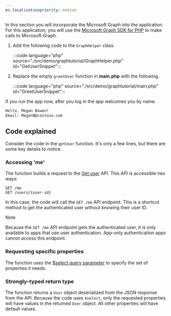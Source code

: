 ```yaml
---
ms.localizationpriority: medium
---
```


<!-- markdownlint-disable MD041 -->

In this section you will incorporate the Microsoft Graph into the application. For this application, you will use the [Microsoft Graph SDK for PHP](https://github.com/microsoftgraph/msgraph-sdk-php) to make calls to Microsoft Graph.

1. Add the following code to the `GraphHelper` class.

    :::code language="php" source="./src/demo/graphtutorial/GraphHelper.php" id="GetUserSnippet":::

1. Replace the empty `greetUser` function in **main.php** with the following.

    :::code language="php" source="./src/demo/graphtutorial/main.php" id="GreetUserSnippet":::

If you run the app now, after you log in the app welcomes you by name.

```bash
Hello, Megan Bowen!
Email: MeganB@contoso.com
```

## Code explained

Consider the code in the `getUser` function. It's only a few lines, but there are some key details to notice.

### Accessing 'me'

The function builds a request to the [Get user](/graph/api/user-get) API. This API is accessible two ways:

```http
GET /me
GET /users/{user-id}
```

In this case, the code will call the `GET /me` API endpoint. This is a shortcut method to get the authenticated user without knowing their user ID.

> [!NOTE]
> Because the `GET /me` API endpoint gets the authenticated user, it is only available to apps that use user authentication. App-only authentication apps cannot access this endpoint.

### Requesting specific properties

The function uses the [$select query parameter](/graph/query-parameters#select-parameter) to specify the set of properties it needs.

### Strongly-typed return type

The function returns a `User` object deserialized from the JSON response from the API. Because the code uses `$select`, only the requested properties will have values in the returned `User` object. All other properties will have default values.
